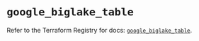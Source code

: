 # `google_biglake_table`

Refer to the Terraform Registry for docs: [`google_biglake_table`](https://registry.terraform.io/providers/hashicorp/google-beta/5.27.0/docs/resources/google_biglake_table).
